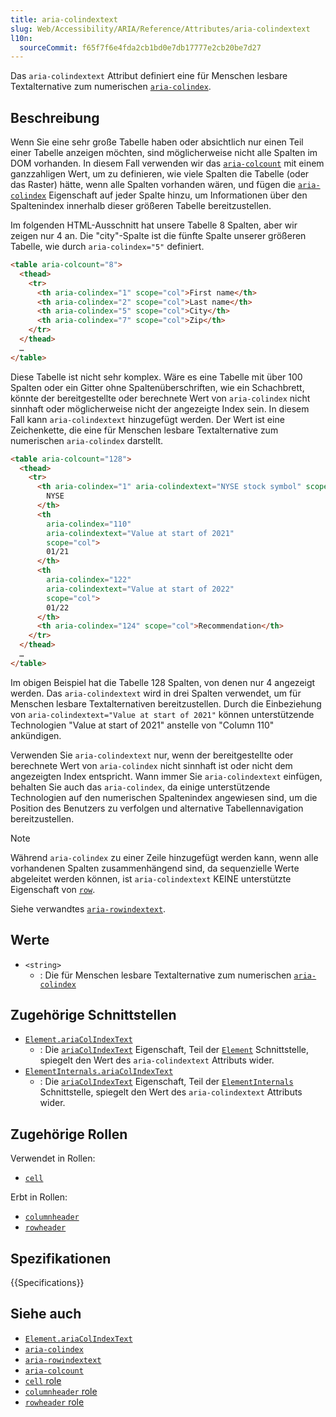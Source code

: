 ```yaml
---
title: aria-colindextext
slug: Web/Accessibility/ARIA/Reference/Attributes/aria-colindextext
l10n:
  sourceCommit: f65f7f6e4fda2cb1bd0e7db17777e2cb20be7d27
---
```


Das `aria-colindextext` Attribut definiert eine für Menschen lesbare Textalternative zum numerischen [`aria-colindex`](/de/docs/Web/Accessibility/ARIA/Reference/Attributes/aria-colindex).

## Beschreibung

Wenn Sie eine sehr große Tabelle haben oder absichtlich nur einen Teil einer Tabelle anzeigen möchten, sind möglicherweise nicht alle Spalten im DOM vorhanden. In diesem Fall verwenden wir das [`aria-colcount`](/de/docs/Web/Accessibility/ARIA/Reference/Attributes/aria-colcount) mit einem ganzzahligen Wert, um zu definieren, wie viele Spalten die Tabelle (oder das Raster) hätte, wenn alle Spalten vorhanden wären, und fügen die [`aria-colindex`](/de/docs/Web/Accessibility/ARIA/Reference/Attributes/aria-colindex) Eigenschaft auf jeder Spalte hinzu, um Informationen über den Spaltenindex innerhalb dieser größeren Tabelle bereitzustellen.

Im folgenden HTML-Ausschnitt hat unsere Tabelle 8 Spalten, aber wir zeigen nur 4 an. Die "city"-Spalte ist die fünfte Spalte unserer größeren Tabelle, wie durch `aria-colindex="5"` definiert.

```html
<table aria-colcount="8">
  <thead>
    <tr>
      <th aria-colindex="1" scope="col">First name</th>
      <th aria-colindex="2" scope="col">Last name</th>
      <th aria-colindex="5" scope="col">City</th>
      <th aria-colindex="7" scope="col">Zip</th>
    </tr>
  </thead>
  …
</table>
```

Diese Tabelle ist nicht sehr komplex. Wäre es eine Tabelle mit über 100 Spalten oder ein Gitter ohne Spaltenüberschriften, wie ein Schachbrett, könnte der bereitgestellte oder berechnete Wert von `aria-colindex` nicht sinnhaft oder möglicherweise nicht der angezeigte Index sein. In diesem Fall kann `aria-colindextext` hinzugefügt werden. Der Wert ist eine Zeichenkette, die eine für Menschen lesbare Textalternative zum numerischen `aria-colindex` darstellt.

```html
<table aria-colcount="128">
  <thead>
    <tr>
      <th aria-colindex="1" aria-colindextext="NYSE stock symbol" scope="col">
        NYSE
      </th>
      <th
        aria-colindex="110"
        aria-colindextext="Value at start of 2021"
        scope="col">
        01/21
      </th>
      <th
        aria-colindex="122"
        aria-colindextext="Value at start of 2022"
        scope="col">
        01/22
      </th>
      <th aria-colindex="124" scope="col">Recommendation</th>
    </tr>
  </thead>
  …
</table>
```

Im obigen Beispiel hat die Tabelle 128 Spalten, von denen nur 4 angezeigt werden. Das `aria-colindextext` wird in drei Spalten verwendet, um für Menschen lesbare Textalternativen bereitzustellen. Durch die Einbeziehung von `aria-colindextext="Value at start of 2021"` können unterstützende Technologien "Value at start of 2021" anstelle von "Column 110" ankündigen.

Verwenden Sie `aria-colindextext` nur, wenn der bereitgestellte oder berechnete Wert von `aria-colindex` nicht sinnhaft ist oder nicht dem angezeigten Index entspricht. Wann immer Sie `aria-colindextext` einfügen, behalten Sie auch das `aria-colindex`, da einige unterstützende Technologien auf den numerischen Spaltenindex angewiesen sind, um die Position des Benutzers zu verfolgen und alternative Tabellennavigation bereitzustellen.

> [!NOTE]
> Während `aria-colindex` zu einer Zeile hinzugefügt werden kann, wenn alle vorhandenen Spalten zusammenhängend sind, da sequenzielle Werte abgeleitet werden können, ist `aria-colindextext` KEINE unterstützte Eigenschaft von [`row`](/de/docs/Web/Accessibility/ARIA/Reference/Roles/row_role).

Siehe verwandtes [`aria-rowindextext`](/de/docs/Web/Accessibility/ARIA/Reference/Attributes/aria-rowindextext).

## Werte

- `<string>`
  - : Die für Menschen lesbare Textalternative zum numerischen [`aria-colindex`](/de/docs/Web/Accessibility/ARIA/Reference/Attributes/aria-colindex)

## Zugehörige Schnittstellen

- [`Element.ariaColIndexText`](/de/docs/Web/API/Element/ariaColIndexText)
  - : Die [`ariaColIndexText`](/de/docs/Web/API/Element/ariaColIndexText) Eigenschaft, Teil der [`Element`](/de/docs/Web/API/Element) Schnittstelle, spiegelt den Wert des `aria-colindextext` Attributs wider.
- [`ElementInternals.ariaColIndexText`](/de/docs/Web/API/ElementInternals/ariaColIndexText)
  - : Die [`ariaColIndexText`](/de/docs/Web/API/ElementInternals/ariaColIndexText) Eigenschaft, Teil der [`ElementInternals`](/de/docs/Web/API/ElementInternals) Schnittstelle, spiegelt den Wert des `aria-colindextext` Attributs wider.

## Zugehörige Rollen

Verwendet in Rollen:

- [`cell`](/de/docs/Web/Accessibility/ARIA/Reference/Roles/cell_role)

Erbt in Rollen:

- [`columnheader`](/de/docs/Web/Accessibility/ARIA/Reference/Roles/columnheader_role)
- [`rowheader`](/de/docs/Web/Accessibility/ARIA/Reference/Roles/columnheader_role)

## Spezifikationen

{{Specifications}}

## Siehe auch

- [`Element.ariaColIndexText`](/de/docs/Web/API/Element/ariaColIndexText)
- [`aria-colindex`](/de/docs/Web/Accessibility/ARIA/Reference/Attributes/aria-colindex)
- [`aria-rowindextext`](/de/docs/Web/Accessibility/ARIA/Reference/Attributes/aria-rowindextext)
- [`aria-colcount`](/de/docs/Web/Accessibility/ARIA/Reference/Attributes/aria-colcount)
- [`cell` role](/de/docs/Web/Accessibility/ARIA/Reference/Roles/cell_role)
- [`columnheader` role](/de/docs/Web/Accessibility/ARIA/Reference/Roles/columnheader_role)
- [`rowheader` role](/de/docs/Web/Accessibility/ARIA/Reference/Roles/columnheader_role)
